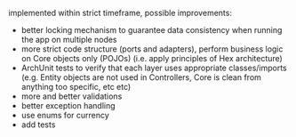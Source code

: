implemented within strict timeframe, possible improvements:

- better locking mechanism to guarantee data consistency when running the app on multiple nodes
- more strict code structure (ports and adapters), perform business logic on Core objects only (POJOs) (i.e. apply principles of Hex architecture)
- ArchUnit tests to verify that each layer uses appropriate classes/imports (e.g. Entity objects are not used in Controllers, Core is clean from anything too specific, etc etc)
- more and better validations
- better exception handling
- use enums for currency
- add tests
